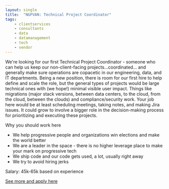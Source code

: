 ```yaml
---
layout: single
title:  "NGPVAN: Technical Project Coordinator"
tags: 
    - clientservices
    - consultants
    - data
    - datamanagement
    - tech
    - vendor
---
```

We're looking for our first Technical Project Coordinator - someone who can help us keep our non-client-facing projects...coordinated... and generally make sure operations are copacetic in our engineering, data, and IT departments. Being a new position, there is room for our first hire to help define and scale the role, but the general types of projects would be large technical ones with (we hope!) minimal visible user impact. Things like migrations (major stack versions, between data centers, to the cloud, from the cloud, between the clouds) and compliance/security work. Your job here would be at least scheduling meetings, taking notes, and making Jira issues. It could grow to involve a bigger role in the decision-making process for prioritizing and executing these projects.

Why you should work here
* We help progressive people and organizations win elections and make the world better
* We are a leader in the space - there is no higher leverage place to make your mark on progressive tech
* We ship code and our code gets used, a lot, usually right away
* We try to avoid hiring jerks

Salary: 45k-65k based on experience

[See more and apply here](https://ngpvan.applytojob.com/apply/V2k5CeghTX)
